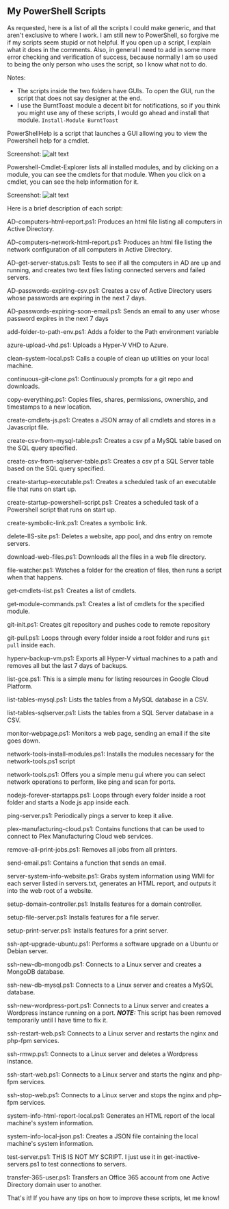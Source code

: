 ## My PowerShell Scripts
As requested, here is a list of all the scripts I could make generic, and that aren't exclusive to where I work.  I am still new to PowerShell, so forgive me if my scripts seem stupid or not helpful.  If you open up a script, I explain what it does in the comments.  Also, in general I need to add in some more error checking and verification of success, because normally I am so used to being the only person who uses the script, so I know what not to do.

Notes:
* The scripts inside the two folders have GUIs.  To open the GUI, run the script that does not say designer at the end.
* I use the BurntToast module a decent bit for notifications, so if you think you might use any of these scripts, I would go ahead and install that module. `Install-Module BurntToast`

PowerShellHelp is a script that launches a GUI allowing you to view the Powershell help for a cmdlet.

Screenshot:
![alt text](https://www.jesserussell.net/wp-content/uploads/2017/11/powershellhelp1.png)

Powershell-Cmdlet-Explorer lists all installed modules, and by clicking on a module, you can see the cmdlets for that module. When you click on a cmdlet, you can see the help information for it.

Screenshot:
![alt text](https://www.jesserussell.net/wp-content/uploads/2018/01/powershell-cmdlet-explorer2.png)

Here is a brief description of each script:

AD-computers-html-report.ps1: Produces an html file listing all computers in Active Directory.

AD-computers-network-html-report.ps1: Produces an html file listing the network configuration of all computers in Active Directory.

AD-get-server-status.ps1: Tests to see if all the computers in AD are up and running, and creates two text files listing connected servers and failed servers.

AD-passwords-expiring-csv.ps1: Creates a csv of Active Directory users whose passwords are expiring in the next 7 days.

AD-passwords-expiring-soon-email.ps1: Sends an email to any user whose password expires in the next 7 days

add-folder-to-path-env.ps1: Adds a folder to the Path environment variable

azure-upload-vhd.ps1: Uploads a Hyper-V VHD to Azure.

clean-system-local.ps1: Calls a couple of clean up utilities on your local machine.

continuous-git-clone.ps1: Continuously prompts for a git repo and downloads.

copy-everything.ps1: Copies files, shares, permissions, ownership, and timestamps to a new location.

create-cmdlets-js.ps1: Creates a JSON array of all cmdlets and stores in a Javascript file.

create-csv-from-mysql-table.ps1: Creates a csv pf a MySQL table based on the SQL query specified.

create-csv-from-sqlserver-table.ps1: Creates a csv pf a SQL Server table based on the SQL query specified.

create-startup-executable.ps1: Creates a scheduled task of an executable file that runs on start up.

create-startup-powershell-script.ps1: Creates a scheduled task of a Powershell script that runs on start up.

create-symbolic-link.ps1: Creates a symbolic link.

delete-IIS-site.ps1: Deletes a website, app pool, and dns entry on remote servers.

download-web-files.ps1: Downloads all the files in a web file directory.

file-watcher.ps1: Watches a folder for the creation of files, then runs a script when that happens.

get-cmdlets-list.ps1: Creates a list of cmdlets.

get-module-commands.ps1: Creates a list of cmdlets for the specified module.

git-init.ps1: Creates git repository and pushes code to remote repository

git-pull.ps1: Loops through every folder inside a root folder and runs `git pull` inside each.

hyperv-backup-vm.ps1: Exports all Hyper-V virtual machines to a path and removes all but the last 7 days of backups.

list-gce.ps1: This is a simple menu for listing resources in Google Cloud Platform.

list-tables-mysql.ps1: Lists the tables from a MySQL database in a CSV.

list-tables-sqlserver.ps1: Lists the tables from a SQL Server database in a CSV.

monitor-webpage.ps1: Monitors a web page, sending an email if the site goes down.

network-tools-install-modules.ps1: Installs the modules necessary for the network-tools.ps1 script

network-tools.ps1: Offers you a simple menu gui where you can select network operations to perform, like ping and scan for ports.

nodejs-forever-startapps.ps1: Loops through every folder inside a root folder and starts a Node.js app inside each.

ping-server.ps1: Periodically pings a server to keep it alive.

plex-manufacturing-cloud.ps1: Contains functions that can be used to connect to Plex Manufacturing Cloud web services.

remove-all-print-jobs.ps1: Removes all jobs from all printers.

send-email.ps1: Contains a function that sends an email.

server-system-info-website.ps1: Grabs system information using WMI for each server listed in servers.txt, generates an HTML report, and outputs it into the web root of a website.

setup-domain-controller.ps1: Installs features for a domain controller.

setup-file-server.ps1: Installs features for a file server.

setup-print-server.ps1: Installs features for a print server.

ssh-apt-upgrade-ubuntu.ps1: Performs a software upgrade on a Ubuntu or Debian server.

ssh-new-db-mongodb.ps1: Connects to a Linux server and creates a MongoDB database.

ssh-new-db-mysql.ps1: Connects to a Linux server and creates a MySQL database.

ssh-new-wordpress-port.ps1: Connects to a Linux server and creates a Wordpress instance running on a port.  ***NOTE:*** This script has been removed temporarily until I have time to fix it.

ssh-restart-web.ps1: Connects to a Linux server and restarts the nginx and php-fpm services.

ssh-rmwp.ps1: Connects to a Linux server and deletes a Wordpress instance.

ssh-start-web.ps1: Connects to a Linux server and starts the nginx and php-fpm services.

ssh-stop-web.ps1: Connects to a Linux server and stops the nginx and php-fpm services.

system-info-html-report-local.ps1: Generates an HTML report of the local machine's system information.

system-info-local-json.ps1: Creates a JSON file containing the local machine's system information.

test-server.ps1: THIS IS NOT MY SCRIPT. I just use it in get-inactive-servers.ps1 to test connections to servers.

transfer-365-user.ps1: Transfers an Office 365 account from one Active Directory domain user to another.

That's it!  If you have any tips on how to improve these scripts, let me know!
